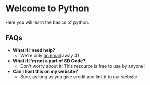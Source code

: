 # Welcome to Python

Here you will learn the basics of python.

## FAQs

* **What if I need help?** 
	* We're only [an email](mailto:ronak.manish.shah@gmail.com) away :D
* **What if I'm not a part of SD Code?** 
	* Don't worry about it! This resource is free to use by anyone!
* **Can I host this on my website?**
	* Sure, as long as you give credit and link it to our website
